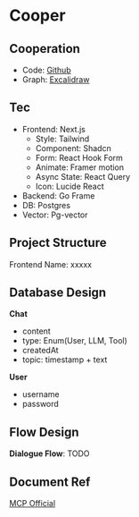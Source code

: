 # Cooper

## Cooperation

- Code: [Github](https://github.com/)
- Graph: [Excalidraw](https://excalidraw.com/)

## Tec

- Frontend: Next.js
  - Style: Tailwind
  - Component: Shadcn
  - Form: React Hook Form
  - Animate: Framer motion
  - Async State: React Query
  - Icon: Lucide React
- Backend: Go Frame
- DB: Postgres
- Vector: Pg-vector

## Project Structure

Frontend Name: xxxxx

## Database Design

**Chat**
- content
- type: Enum(User, LLM, Tool)
- createdAt
- topic: timestamp + text

**User**
- username
- password

## Flow Design

**Dialogue Flow**: TODO

## Document Ref

[MCP Official](https://modelcontextprotocol.io/docs/getting-started/intro)